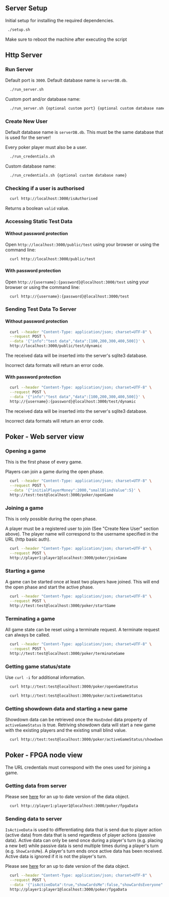 ## Server Setup

Initial setup for installing the required dependencies.

```bash
 ./setup.sh
```

Make sure to reboot the machine after executing the script

## Http Server

### Run Server

Default port is `3000`.
Default database name is `serverDB.db`.

```bash
  ./run_server.sh
```

Custom port and/or database name:
```bash
  ./run_server.sh {optional custom port} {optional custom database name}
```

### Create New User

Default database name is `serverDB.db`.
This must be the same database that is used for the server!

Every poker player must also be a user.

```bash
  ./run_credentials.sh
```

Custom database name:
```bash
  ./run_credentials.sh {optional custom database name}
```

### Checking if a user is authorised

```bash
  curl http://localhost:3000/isAuthorised
```

Returns a boolean `valid` value.

### Accessing Static Test Data

#### Without password protection

Open `http://localhost:3000/public/test` using your browser or using the command line:

```bash
  curl http://localhost:3000/public/test
```

#### With password protection

Open `http://{username}:{password}@localhost:3000/test` using your browser or using the command line:

```bash
  curl http://{username}:{password}@localhost:3000/test
```

### Sending Test Data To Server

#### Without password protection

```bash
  curl --header "Content-Type: application/json; charset=UTF-8" \
  --request POST \
  --data '{"info":"test data","data":[100,200,300,400,500]}' \
  http://localhost:3000/public/test/dynamic
```
The received data will be inserted into the server's sqlite3 database.

Incorrect data formats will return an error code.

#### With password protection

```bash
  curl --header "Content-Type: application/json; charset=UTF-8" \
  --request POST \
  --data '{"info":"test data","data":[100,200,300,400,500]}' \
  http://{username}:{password}@localhost:3000/test/dynamic
```
The received data will be inserted into the server's sqlite3 database.

Incorrect data formats will return an error code.

## Poker - Web server view

### Opening a game

This is the first phase of every game.

Players can join a game during the open phase.

```bash
  curl --header "Content-Type: application/json; charset=UTF-8" \
  --request POST \
  --data '{"initialPlayerMoney":2000,"smallBlindValue":5}' \
  http://test:test@localhost:3000/poker/openGame
```

### Joining a game

This is only possible during the open phase.

A player must be a registered user to join (See "Create New User" section above).
The player name will correspond to the username specified in the URL (http basic auth).

```bash
  curl --header "Content-Type: application/json; charset=UTF-8" \
  --request POST \
  http://player1:player1@localhost:3000/poker/joinGame
```

### Starting a game

A game can be started once at least two players have joined.
This will end the open phase and start the active phase.

```bash
  curl --header "Content-Type: application/json; charset=UTF-8" \
  --request POST \
  http://test:test@localhost:3000/poker/startGame
```

### Terminating a game

All game state can be reset using a terminate request.
A terminate request can always be called.

```bash
  curl --header "Content-Type: application/json; charset=UTF-8" \
  --request POST \
  http://test:test@localhost:3000/poker/terminateGame
```

### Getting game status/state

Use ```curl -i``` for additional information.

```bash
  curl http://test:test@localhost:3000/poker/openGameStatus
```

```bash
  curl http://test:test@localhost:3000/poker/activeGameStatus
```

### Getting showdown data and starting a new game

Showdown data can be retrieved once the `HasEnded` data property of `activeGameStatus` is true.
Retriving showdown data will start a new game with the existing players and the existing small blind value.

```bash
  curl http://test:test@localhost:3000/poker/activeGameStatus/showdown
```

## Poker - FPGA node view

The URL credentials must correspond with the ones used for joining a game.

### Getting data from server

Please see [here](https://github.com/IBricchi/GamblingFPGAs/blob/master/server/poker_fpga.go) for an up to date version of the data object.

```bash
  curl http://player1:player1@localhost:3000/poker/fpgaData
```

### Sending data to server

`IsActiveData` is used to differentiating data that is send due to player action (active data)
from data that is send regardless of player actions (passive data). Active data can only be send
once during a player's turn (e.g. placing a new bet) while passive data is send multiple times during
a player's turn (e.g. `ShowCardsMe`). A player's turn ends once active data has been received. Active data
is ignored if it is not the player's turn.

Please see [here](https://github.com/IBricchi/GamblingFPGAs/blob/master/server/poker_fpga.go) for an up to date version of the data object.

```bash
  curl --header "Content-Type: application/json; charset=UTF-8" \
  --request POST \
  --data '{"isActiveData":true,"showCardsMe":false,"showCardsEveryone":false,"newTryPeek":false,"newTryPeekPlayerNumber":0,"newMoveType":"bet","newBetAmount":20}' \
  http://player1:player1@localhost:3000/poker/fpgaData
```
